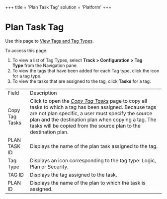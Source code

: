 +++
title = 'Plan Task Tag'
solution = 'Platform'
+++

# Plan Task Tag

<div class="use">

Use this page to [View Tags and Tag
Types](../Use_Cases/View_Tags_and_Tag_Types).

</div>

To access this page:

1.  To view a list of Tag Types, select **Track \> Configuration \> Tag
    Type** from the Navigation pane.
2.  To view the tags that have been added for each Tag type, click the
    icon for a tag type.
3.  To view the tasks that are assigned to the tag, click **Tasks** for
    a
tag.

|                |                                                                                                                                                                                                                                                                                                         |
| -------------- | ------------------------------------------------------------------------------------------------------------------------------------------------------------------------------------------------------------------------------------------------------------------------------------------------------- |
| Field          | Description                                                                                                                                                                                                                                                                                             |
| Copy Tag Tasks | Click to open the *[Copy Tag Tasks](Copy_Tag)* page to copy all tasks to which a tag has been assigned. Because tags are not plan specific, a user must specify the source plan and the destination plan when copying a tag. The tasks will be copied from the source plan to the destination plan. |
| PLAN TASK ID   | Displays the name of the plan task assigned to the tag.                                                                                                                                                                                                                                                 |
| Tag Type       | Displays an icon corresponding to the tag type: Logic, Plan or Security.                                                                                                                                                                                                                                |
| TAG ID         | Displays the tag assigned to the task.                                                                                                                                                                                                                                                                  |
| PLAN ID        | Displays the name of the plan to which the task is assigned.                                                                                                                                                                                                                                            |
